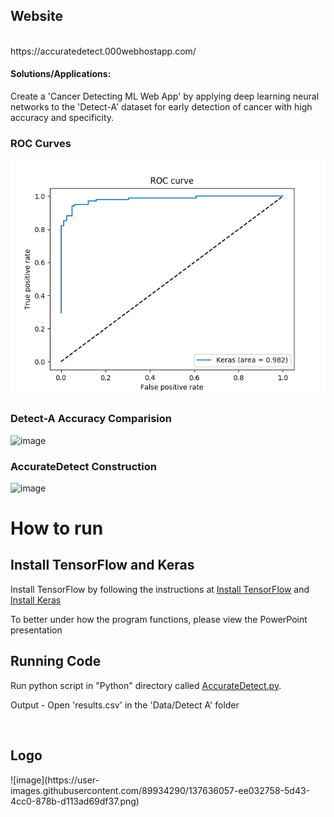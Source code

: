 <h2>Website</h2>
<br>
https://accuratedetect.000webhostapp.com/


#### Solutions/Applications:
Create a 'Cancer Detecting ML Web App' by applying deep learning neural networks to the 'Detect-A' dataset for early detection of cancer with high accuracy and specificity.

### ROC Curves
![image](https://github.com/tanpatil/AccurateDetect/blob/main/Data/Detect%20A/ROC%20Curve/1.png)

### Detect-A Accuracy Comparision
![image](https://user-images.githubusercontent.com/89934290/137635753-08660989-f435-47ee-a525-5452a85e9295.png)


### AccurateDetect Construction
![image](https://user-images.githubusercontent.com/89934290/137635657-45a83750-047d-4c45-aa65-ab74fc3b07a5.png)

<h1>How to run</h1>
<h2>Install TensorFlow and Keras</h2>
<p>Install TensorFlow by following the instructions at <a href="https://www.tensorflow.org/install/">Install TensorFlow</a> and <a href="https://keras.io/#installation">Install Keras</a></p>
<p>To better under how the program functions, please view the PowerPoint presentation</p>
<h2>Running Code</h2>
<p>Run python script in "Python" directory called <a href="https://github.com/tanpatil/AccurateDetect/blob/main/Code/AccurateDetect.py">AccurateDetect.py</a>.</p>
<p>Output - Open 'results.csv' in the 'Data/Detect A' folder</p>
 </br>
 
 <h2>Logo</h2>
![image](https://user-images.githubusercontent.com/89934290/137636057-ee032758-5d43-4cc0-878b-d113ad69df37.png)
